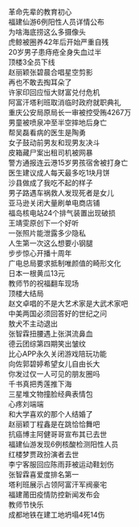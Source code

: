 革命先辈的教育初心  
福建仙游6例阳性人员详情公布  
为啥海底捞这么多摄像头  
虎鲸被圈养42年后开始严重自残  
20岁男子患痔疮全身失血过半  
顶楼3全员下线  
赵丽颖张碧晨合唱星空剪影  
再也不敢去掏耳朵了  
许家印回应恒大财富兑付危机  
阿富汗塔利班取消临时政府就职典礼  
重庆公安局原局长一审被控受贿4267万  
男童被喷泉冲至半空摔地后身亡  
帮吴磊看病的医生是陶勇  
女子鼓动前男友和现男友决斗  
皮箱藏尸案出租司机被网暴  
警方通报连云港15岁男孩宿舍被打身亡  
医生建议成人每天最多吃1块月饼  
沙县做成了我吃不起的样子  
男子路遇车祸救人发现死者是女儿  
亚马逊关闭大量刷单电商店铺  
福岛核电站24个排气装置出现破损  
王靖雯原创下一个好听  
一张照片能泄露多少隐私  
人生第一次这么想要小钢腿  
步步惊心开播十周年  
广电总局要求抵制唯颜值的畸形文化  
日本一根黄瓜13元  
教师节的祝福翻车现场  
顶楼大结局  
赵文卓唱的不是大艺术家是大武术家吧  
中美两国必须回答好的世纪之问  
敖犬不主动退出  
张智霖扭腰遇上张淇流鼻血  
德云团综第四期笑出皱纹  
比心APP永久关闭游戏陪玩功能  
向佐郭碧婷希望女儿自由长大  
你发过仅一人可见的朋友圈吗  
千书真把秀莲推下海  
三星堆文物撞脸经典表情包  
心疼刘端端  
和大学喜欢的那个人结婚了  
赵丽颖丁程鑫是在跳恰恰舞吧  
抗癌博主阿健哥哥宣布其已去世  
福建仙游发现6例核酸检测阳性人员  
红楼梦贾政扮演者去世  
李宁客服回应陈雨菲被运动鞋划伤  
张智霖喜爱度排名第一  
塔利班展示占领阿富汗军阀豪宅  
福建莆田疫情防控新闻发布会  
教师节快乐  
成都地铁在建工地坍塌4死14伤  
